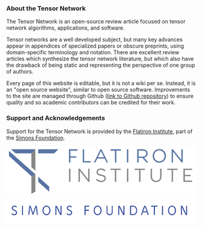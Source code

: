 ### About the Tensor Network

The Tensor Network is an 
open-source review article focused on tensor network 
algorithms, applications, and software.

Tensor networks are a well developed subject, but many key advances
appear in appendices of specialized papers or obscure preprints,
using domain-specific terminology and notation.
There are excellent review articles which synthesize the tensor network literature, 
but which also have the drawback of being static and representing the
perspective of one group of authors.

Every page of this website is editable, but it is not a wiki per se. 
Instead, it is an "open source website", similar to open source software.
Improvements to the site are managed through Github
([link to Github repository](https://github.com/TensorNetwork/tensornetwork.org))
to ensure quality and so academic contributors can be credited for
their work.


### Support and Acknowledgements

Support for the Tensor Network is provided by the 
[Flatiron Institute](http://flatironinstitute.org), 
part of the [Simons Foundation](http://simonsfoundation.org).

![small40](flatiron_logo.png)
![small40](simons_found_logo.jpg)

